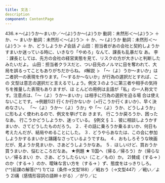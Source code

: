```yaml
---
title: 文法：
description
component: ContentPage
---
```



436.＊～(よ)うか～まいか／～(よ)うか～(よ)うか
動詞：未然形＜～(よ)う＞ ＋ か、～ まいか 動詞：未然形＜～(よ)う＞ ＋ か、～ (よ)うか 動詞：未然形＜～(よ)う＞ ＋ か、どうしようか
♪会話 ♪
山田：担当者があの会社と契約しようかすまいか迷っている時に、いきなり「やめろ」なんて、課長も乱暴だな あ。
李 ：課長としては、先方の会社の経営実態を見て、リスクの方が大きいと判断したみたいだよ。 山田：担当者クラスだと、つい目先のノルマに目を奪われて、大局を誤るってこともありがちだからね。
♯解説 ♭
「～（よ）うか～まいか」は二者択一の表現を作ります。「～するか～ないか」が行為の選択だとすれば、この 文型は意志の選択だと言えるでしょう。例文３のように第三者や相手の気持ちを推量した表現もありますが、ほ とんどの用例は主語が「私」の一人称文です。注意点は、「～（よ）うか～まいか」は相手に行為の選択を迫る場 合は使えないことです。→例題1)2)
行くか行かないか（×行こうか行くまいか）、早く決めなさい。 「～（よ）うか～（よ）うか」や「～（よ）うか、どうしようか」に形もよく使われるので、例文を挙げてお
きます。
行こうか戻ろうか、困ったなあ。
行こうかどうしようか、迷っている。
§例文 §
１．彼に相談しようかすまいか、さてどうしたものだろう。
２．その話に乗ろうか乗るまいか、何日も考えたんだが、結局やめることにした。
３．どうやらあなたは、この会に参加しようかするまいかと躊躇なさっているようですね。
４．おもしろそうな映画だが、見ようか見まいか、さあどうしようかなあ。
５．ほしいけど、買おうか買うまいか、悩むところだなあ。
★例題 ★
1)国へ（帰る／帰ろう）か（帰らない／帰るまい）か、さあ、どうしたらいい（こと／もの）か。
2)賛成（する→ ）のか（する→ ）のか、曖昧な言い方を（する→ ）ず、態度をはっきりしろ。
(^^)前課の解答(^^)
1)ては（条件→文型188）／戦おう（→文型447）／戦い／よう
2)痛（感情形容詞の語幹＋がる）／がり／に

